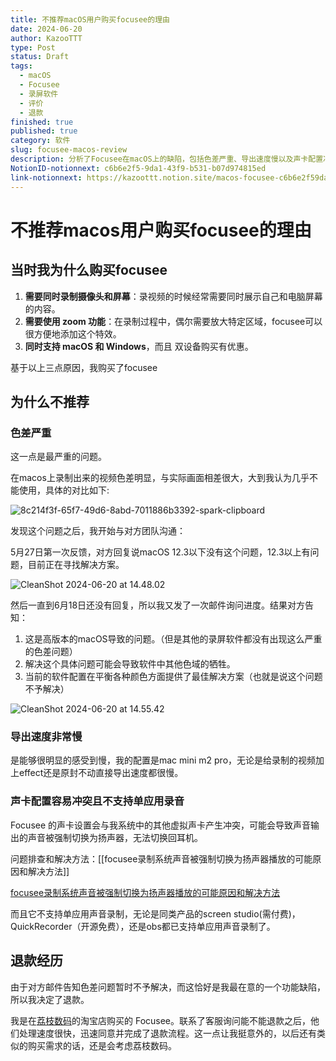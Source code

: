 ```yaml
---
title: 不推荐macOS用户购买focusee的理由
date: 2024-06-20
author: KazooTTT
type: Post
status: Draft
tags:
  - macOS
  - Focusee
  - 录屏软件
  - 评价
  - 退款
finished: true
published: true
category: 软件
slug: focusee-macos-review
description: 分析了Focusee在macOS上的缺陷，包括色差严重、导出速度慢以及声卡配置冲突等问题，并分享了作者的退款经历。
NotionID-notionnext: c6b6e2f5-9da1-43f9-b531-b07d974815ed
link-notionnext: https://kazoottt.notion.site/macos-focusee-c6b6e2f59da143f9b531b07d974815ed
---
```


# 不推荐macos用户购买focusee的理由

## 当时我为什么购买focusee

1. **需要同时录制摄像头和屏幕**：录视频的时候经常需要同时展示自己和电脑屏幕的内容。
2. **需要使用 zoom 功能**：在录制过程中，偶尔需要放大特定区域，focusee可以很方便地添加这个特效。
3. **同时支持 macOS 和 Windows**，而且
   双设备购买有优惠。

基于以上三点原因，我购买了focusee

## 为什么不推荐

### 色差严重

这一点是最严重的问题。

在macos上录制出来的视频色差明显，与实际画面相差很大，大到我认为几乎不能使用，具体的对比如下:

![8c214f3f-65f7-49d6-8abd-7011886b3392-spark-clipboard](https://pictures.kazoottt.top/2024/06/20240620-f8632859027aa520b2acfe05f8010997.jpg)

发现这个问题之后，我开始与对方团队沟通：

5月27日第一次反馈，对方回复说macOS 12.3以下没有这个问题，12.3以上有问题，目前正在寻找解决方案。

![CleanShot 2024-06-20 at 14.48.02](https://pictures.kazoottt.top/2024/06/20240620-7c6bb9ad347fed77aba7ee6ec6316dd0.png)

然后一直到6月18日还没有回复，所以我又发了一次邮件询问进度。结果对方告知：

1. 这是高版本的macOS导致的问题。（但是其他的录屏软件都没有出现这么严重的色差问题）
2. 解决这个具体问题可能会导致软件中其他色域的牺牲。
3. 当前的软件配置在平衡各种颜色方面提供了最佳解决方案（也就是说这个问题不予解决）

![CleanShot 2024-06-20 at 14.55.42](https://pictures.kazoottt.top/2024/06/20240620-0edca0a2dee7d10c1877c25a3aa1fbd3.png)

### 导出速度非常慢

是能够很明显的感受到慢，我的配置是mac mini m2 pro，无论是给录制的视频加上effect还是原封不动直接导出速度都很慢。

### 声卡配置容易冲突且不支持单应用录音

Focusee 的声卡设置会与我系统中的其他虚拟声卡产生冲突，可能会导致声音输出的声音被强制切换为扬声器，无法切换回耳机。

问题排查和解决方法：[[focusee录制系统声音被强制切换为扬声器播放的可能原因和解决方法]]

[focusee录制系统声音被强制切换为扬声器播放的可能原因和解决方法](https://www.kazoottt.top/article/possible-causes-and-solutions-for-focusee-switching-system-audio-to-speaker-playback-forcibly-zh)

而且它不支持单应用声音录制，无论是同类产品的screen studio(需付费)，QuickRecorder（开源免费），还是obs都已支持单应用声音录制了。

## 退款经历

由于对方邮件告知色差问题暂时不予解决，而这恰好是我最在意的一个功能缺陷，所以我决定了退款。

我是在[荔枝数码](https://lizhi.shop/)的淘宝店购买的 Focusee。联系了客服询问能不能退款之后，他们处理速度很快，迅速同意并完成了退款流程。这一点让我挺意外的，以后还有类似的购买需求的话，还是会考虑荔枝数码。
